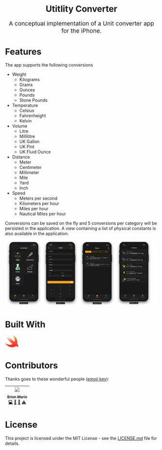<p align="center">
    <h1 align="center">Utitlity Converter</h1>
    <p align="center" style="font-size: 1.2rem;">A conceptual implementation of a Unit converter app for the iPhone.</p>
</p>

# Features

The app supports the following conversions

- Weight
  - Kilograms
  - Grams
  - Ounces
  - Pounds
  - Stone Pounds
- Temperature
  - Celsius
  - Fahrenheight
  - Kelvin
- Volume
  - Litre
  - Millilitre
  - UK Gallon
  - UK Pint
  - UK Fluid Ounce
- Distance
  - Meter
  - Centimeter
  - Millimeter
  - Mile
  - Yard
  - Inch
- Speed
  - Meters per second
  - Kilometers per hour
  - Miles per hour
  - Nautical Miles per hour

Conversions can be saved on the fly and 5 conversions per category will be persisted in the application. A view containing a list of physical constants is also available in the application.

<img src="./docs/readme-resources/app-screenshots.jpg"
alt="App Screenshots">

# Built With

<a href="https://swift.org/"><img src="./docs/readme-resources/swift-logo.svg" alt="swift" height="40" /></a>&nbsp;&nbsp;

# Contributors

Thanks goes to these wonderful people ([emoji key](https://github.com/kentcdodds/all-contributors#emoji-key)):

<!-- ALL-CONTRIBUTORS-LIST:START - Do not remove or modify this section -->
<!-- prettier-ignore -->
| [<img src="https://avatars3.githubusercontent.com/u/25959096?v=4" width="80px;"/><br /><sub><b>Brion Mario</b></sub>](https://www.linkedin.com/in/brion-mario/)<br />[💻](https://github.com/apareciumlabs/wfwf-jquery-mobile-fe/commits?author=brionmario "Code") [📖](https://github.com/apareciumlabs/wfwf-jquery-mobile-fe/commits?author=brionmario "Documentation") [🐛](https://github.com/apareciumlabs/wfwf-jquery-mobile-fe/issues?q=author%3Abrionmario "Bug reports") [⚠️](https://github.com/apareciumlabs/wfwf-jquery-mobile-fe/commits?author=brionmario "Tests") |
| :---: |

# License

This project is licensed under the MIT License - see the [LICENSE.md](LICENSE.md) file for details.
